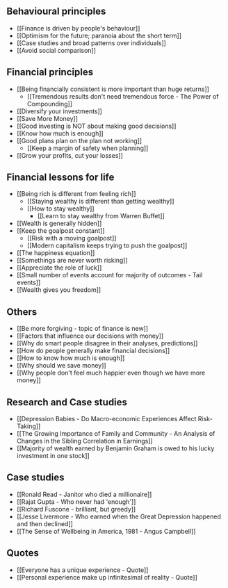 ## Behavioural principles
- [[Finance is driven by people's behaviour]]
- [[Optimism for the future; paranoia about the short term]]
- [[Case studies and broad patterns over individuals]]
- [[Avoid social comparison]]

## Financial principles
- [[Being financially consistent is more important than huge returns]]
	- [[Tremendous results don't need tremendous force - The Power of Compounding]]
- [[Diversify your investments]]
- [[Save More Money]]
- [[Good investing is NOT about making good decisions]]
- [[Know how much is enough]]
- [[Good plans plan on the plan not working]]
	- [[Keep a margin of safety when planning]]
- [[Grow your profits, cut your losses]]

## Financial lessons for life
- [[Being rich is different from feeling rich]]
	- [[Staying wealthy is different than getting wealthy]]
	- [[How to stay wealthy]]
		- [[Learn to stay wealthy from Warren Buffet]]
- [[Wealth is generally hidden]]
- [[Keep the goalpost constant]]
	- [[Risk with a moving goalpost]]
	- [[Modern capitalism keeps trying to push the goalpost]]
- [[The happiness equation]]
- [[Somethings are never worth risking]]
- [[Appreciate the role of luck]]
- [[Small number of events account for majority of outcomes - Tail events]]
- [[Wealth gives you freedom]]

## Others
- [[Be more forgiving - topic of finance is new]]
- [[Factors that influence our decisions with money]]
- [[Why do smart people disagree in their analyses, predictions]]
- [[How do people generally make financial decisions]]
- [[How to know how much is enough]]
- [[Why should we save money]]
- [[Why people don't feel much happier even though we have more money]]

## Research and Case studies
- [[Depression Babies - Do Macro-economic Experiences Affect Risk-Taking]]
- [[The Growing Importance of Family and Community - An Analysis of Changes in the Sibling Correlation in Earnings]]
- [[Majority of wealth earned by Benjamin Graham is owed to his lucky investment in one stock]]

## Case studies
- [[Ronald Read - Janitor who died a millionaire]]
- [[Rajat Gupta - Who never had 'enough']]
- [[Richard Fuscone - brilliant, but greedy]]
- [[Jesse Livermore - Who earned when the Great Depression happened and then declined]]
- [[The Sense of Wellbeing in America, 1981 - Angus Campbell]]

## Quotes
- [[Everyone has a unique experience - Quote]]
- [[Personal experience make up infinitesimal of reality - Quote]]